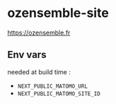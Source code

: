 # ozensemble-site

https://ozensemble.fr

## Env vars

needed at build time :

- `NEXT_PUBLIC_MATOMO_URL`
- `NEXT_PUBLIC_MATOMO_SITE_ID`
